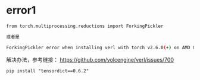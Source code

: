 
# error1
```bash
from torch.multiprocessing.reductions import ForkingPickler

或者是

ForkingPickler error when installing verl with torch v2.6.0(+) on AMD GPU #700
```

解决办法，参考链接： https://github.com/volcengine/verl/issues/700
```
pip install "tensordict==0.6.2"
```